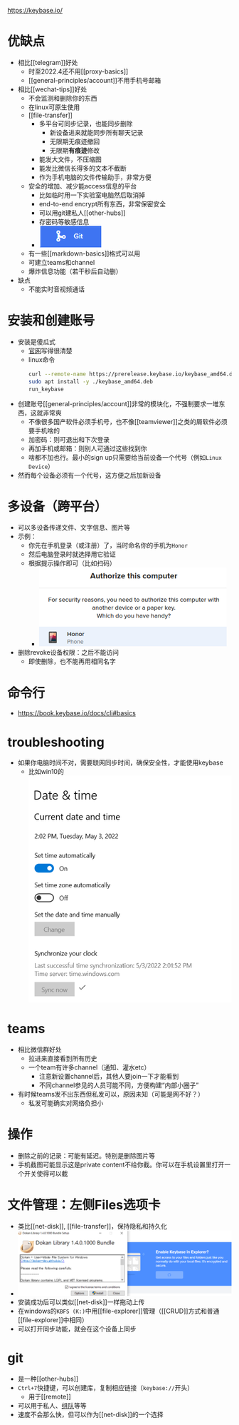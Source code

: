 https://keybase.io/
# 优缺点
- 相比[[telegram]]好处
  - 时至2022.4还不用[[proxy-basics]]
  - [[general-principles/account]]不用手机号邮箱
- 相比[[wechat-tips]]好处
  - 不会监测和删除你的东西
  - 在linux可原生使用
  - [[file-transfer]]
    - 多平台可同步记录，也能同步删除
      - 新设备进来就能同步所有聊天记录
      - 无限期无痕迹撤回
      - 无限期**有痕迹**修改
    - 能发大文件，不压缩图
    - 能发比微信长得多的文本不截断
    - 作为手机电脑的文件传输助手，非常方便
  - 安全的增加、减少能access信息的平台
    - 比如临时用一下实验室电脑然后取消掉
    - end-to-end encrypt所有东西，非常保密安全
    - 可以用git建私人[[other-hubs]]
    - 存密码等敏感信息
    - ![](keybase-git.png)
  - 有一些[[markdown-basics]]格式可以用
  - 可建立teams和channel
  - 爆炸信息功能（若干秒后自动删）
- 缺点
  - 不能实时音视频通话
# 安装和创建账号
- 安装是傻瓜式
  - [官网](https://keybase.io/)写得很清楚
  - linux命令
    ```sh
    curl --remote-name https://prerelease.keybase.io/keybase_amd64.deb
    sudo apt install -y ./keybase_amd64.deb
    run_keybase
    ```
- 创建账号[[general-principles/account]]非常的模块化，不强制要求一堆东西，这就非常爽
  - 不像很多国产软件必须手机号，也不像[[teamviewer]]之类的屑软件必须要手机啥的
  - 加密码：则可退出和下次登录
  - 再加手机或邮箱：则别人可通过这些找到你
  - 啥都不加也行。最小的sign up只需要给当前设备一个代号（例如`Linux Device`）
- 然而每个设备必须有一个代号，这方便之后加新设备
# 多设备（跨平台）
- 可以多设备传递文件、文字信息、图片等
- 示例：
  - 你先在手机登录（或注册）了，当时命名你的手机为`Honor`
  - 然后电脑登录时就选择用它验证
  - 根据提示操作即可（比如扫码）
    - ![](keybase.png)
- 删除revoke设备权限：之后不能访问
  - 即使删除，也不能再用相同名字
# 命令行
- https://book.keybase.io/docs/cli#basics
# troubleshooting
- 如果你电脑时间不对，需要联网同步时间，确保安全性，才能使用keybase
  - 比如win10的![](keybase-sync-time.png)
# teams
- 相比微信群好处
  - 拉进来直接看到所有历史
  - 一个team有许多channel（通知、灌水etc）
    - 注意新设置channel后，其他人要join一下才能看到
    - 不同channel参见的人员可能不同，方便构建“内部小圈子”
- 有时候teams发不出东西但私发可以，原因未知（可能是网不好？）
  - 私发可能确实对网络负担小
# 操作
- 删除之前的记录：可能有延迟。特别是删除图片等
- 手机截图可能显示这是private content不给你截。你可以在手机设置里打开一个开关使得可以截
# 文件管理：左侧Files选项卡
- 类比[[net-disk]], [[file-transfer]]，保持隐私和持久化
- ![](keybase-files.png)
- 安装成功后可以类似[[net-disk]]一样拖动上传
- 在windows的`KBFS (K:)`中用[[file-explorer]]管理（[[CRUD]]方式和普通[[file-explorer]]中相同）
- 可以打开同步功能，就会在这个设备上同步
# git
- 是一种[[other-hubs]]
- `Ctrl+7`快捷键，可以创建库，复制相应链接（`keybase://`开头）
  - 用于[[remote]]
- 可以用于私人、[组队](#teams)等等
- 速度不会那么快，但可以作为[[net-disk]]的一个选择